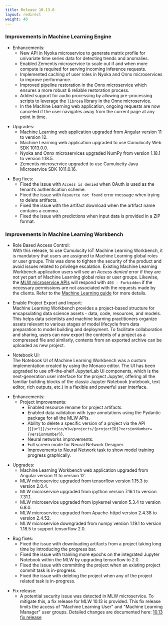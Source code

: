 ```yaml
---
title: Release 10.13.0
layout: redirect
weight: 40
---
```


### Improvements in Machine Learning Engine

- Enhancements:
  - New API in Nyoka microservice to generate matrix profile for univariate time series data for detecting trends and anomalies.
  - Enabled Zementis microservice to scale out if and when more compute is required for serving incoming inference requests.
  - Implemented caching of user roles in Nyoka and Onnx microservices to improve performance.
  - Improved pipeline restoration in the Onnx microservice which ensures a more robust & reliable restoration process.
  - Added support for audio processing by allowing pre-processing scripts to leverage the `librosa` library in the Onnx microservice.
  - In the Machine Learning web application, ongoing requests are now canceled if the user navigates away from the current page at any point in time.

* Upgrades:
  * Machine Learning web application upgraded from Angular version 11 to version 12.
  * Machine Learning web application upgraded to use Cumulocity Web SDK 1013.0.0.
  * Nyoka and Onnx microservices upgraded NumPy from version 1.18.1 to version 1.18.5.
  * Zementis microservice upgraded to use Cumulocity Java Microservice SDK 1011.0.16.

- Bug fixes:
  - Fixed the issue with `Access is denied` when OAuth is used as the tenant’s authentication scheme.
  - Fixed the issue with `Resource not found` error message when trying to delete artifacts.
  - Fixed the issue with the artifact download when the artifact name contains a comma.
  - Fixed the issue with predictions when input data is provided in a ZIP format.


### Improvements in Machine Learning Workbench

* Role Based Access Control:\
With this release, to use Cumulocity IoT Machine Learning Workbench, it is mandatory that users are assigned to Machine Learning global roles or user groups. This was done to tighten the security of the product and avoid issues related to privilege escalation. Existing Machine Learning Workbench application users will see an *Access denied* error if they are not yet part of Machine Learning global roles or user groups. Likewise, the [MLW microservice APIs](https://cumulocity.com/guides/10.13.0/machine-learning/api-reference-mlw/) will respond with `403 - Forbidden` if the necessary permissions are not associated with the requests made by the clients. Refer to the [Machine Learning guide](https://cumulocity.com/guides/10.13.0/machine-learning/introduction/#mlw-overview) for more details.

* Enable Project Export and Import:\
Machine Learning Workbench provides a project-based structure for encapsulating data science assets - data, code, resources, and models. This helps data scientists and machine learning practitioners organize assets relevant to various stages of model lifecycle from data preparation to model building and deployment. To facilitate collaboration and sharing, users can now export the contents of a project as a compressed file and similarly, contents from an exported archive can be uploaded as new project.

* Notebook UI:\
The Notebook UI of Machine Learning Workbench was a custom implementation created by using the Monaco editor. The UI has been upgraded to use off-the-shelf JupyterLab UI components, which is the next-generation user interface for the project Jupyter, offering all the familiar building blocks of the classic Jupyter Notebook (notebook, text editor, rich outputs, etc.) in a flexible and powerful user interface.

- Enhancements:
  - Project improvements:
    - Enabled resource rename for project artifacts.
    - Enabled data validation with type annotations using the Pydantic package for all the MLW APIs.
    - Ability to delete a specific version of a project via the API (`{{url}}/service/mlw/projects/{projectID}?versionNumber={versionNumber}`).
    - Neural networks improvements:
    - Full screen mode for Neural Network Designer.
    - Improvements to Neural Network task to show model training progress graphically.

* Upgrades:
  * Machine Learning Workbench web application upgraded from Angular version 11 to version 12.
  * MLW microservice upgraded from tensorflow version 1.15.3 to version 2.0.4.
  * MLW microservice upgraded from ipython version 7.16.1 to version 7.31.1.
  * MLW microservice upgraded from ipykernel version 5.3.4 to version 6.8.0.
  * MLW microservice upgraded from Apache-httpd version 2.4.38 to version 2.4.52.
  * MLW microservice downgraded from numpy version 1.19.1 to version 1.18.5 to support tensorflow 2.0.

- Bug fixes:
  - Fixed the issue with downloading artifacts from a project taking long time by introducing the progress bar.
  - Fixed the issue with training more epochs on the integrated Jupyter Notebook within the MLW by upgrading tensorflow to 2.0.
  - Fixed the issue with committing the project when an existing project commit task is in-progress.
  - Fixed the issue with deleting the project when any of the project related task is in-progress.


* Fix release:
  - A potential security issue was detected in MLW microservice. To mitigate this, a fix release for MLW 10.13 is provided.
    This fix release limits the access of "Machine Learning User" and "Machine Learning Manager" user groups. Detailed changes are documented here: [10.13 fix release](/release-10-13-0/announcements-10-13-0/)
